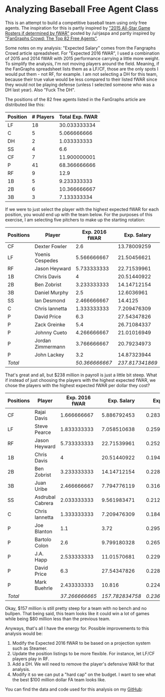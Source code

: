 # Analyzing Baseball Free Agent Class

This is an attempt to build a competitive baseball team using only free agents. The inspiration for this is partly inspired by ["2015 All-Star Game Rosters if determined by fWAR"](https://www.reddit.com/r/baseball/comments/34xw91/2015_allstar_game_rosters_if_determined_by_fwar/) posted by /u/rjaspa and partly inspired by ["FanGraphs Crowd: The Top 82 Free Agents"](http://www.fangraphs.com/blogs/fangraphs-crowd-the-top-82-free-agents/).

Some notes on my analysis: "Expected Salary" comes from the Fangraphs Crowd article spreadsheet. For "Expected 2016 fWAR", I used a combination of 2015 and 2014 fWAR with 2015 performance carrying a little more weight. To simplify the analysis, I'm not moving players around the field. Meaning, if the FanGraphs spreadsheet lists them as a LF/CF, those are the only spots I would put them - not RF, for example. I am not selecting a DH for this team, because their true value would be less compared to their listed fWAR since they would not be playing defense (unless I selected someone who was a DH last year). Also "Fuck The DH".

The positions of the 82 free agents listed in the FanGraphs article are distributed like this:

| Position                        | # Players                       | Total Exp. fWAR                 |
|---------------------------------|---------------------------------|---------------------------------|
| LF                              | 18                              | 30.033333334                    |
| C                               | 5                               | 5.066666666                     |
| DH                              | 2                               | 1.033333333                     |
| SS                              | 4                               | 6.6                             |
| CF                              | 7                               | 11.900000001                    |
| P                               | 41                              | 68.366666666                    |
| RF                              | 9                               | 12.9                            |
| 1B                              | 5                               | 9.233333333                     |
| 2B                              | 6                               | 10.366666667                    |
| 3B                              | 3                               | 7.133333334                     |


If we were to just select the player with the highest expected fWAR for each position, you would end up with the team below. For the purposes of this exercise, I am selecting five pitchers to make up the starting rotation:

| Positions               | Player                  | Exp. 2016 fWAR          | Exp. Salary             |
|-------------------------|-------------------------|-------------------------|-------------------------|
| CF                      | Dexter Fowler           | 2.6                     | 13.78009259             |
| LF                      | Yoenis Cespedes         | 5.566666667             | 21.50456621             |
| RF                      | Jason Heyward           | 5.733333333             | 22.71539961             |
| 1B                      | Chris Davis             | 4                       | 20.51440922             |
| 2B                      | Ben Zobrist             | 3.233333333             | 14.14712154             |
| 3B                      | Daniel Murphy           | 2.5                     | 12.6036961              |
| SS                      | Ian Desmond             | 2.466666667             | 14.4125                 |
| C                       | Chris Iannetta          | 1.333333333             | 7.209476309             |
| P                       | David Price             | 6.3                     | 27.54347826             |
| P                       | Zack Greinke            | 5.4                     | 26.71084337             |
| P                       | Johnny Cueto            | 4.266666667             | 21.01016949             |
| P                       | Jordan Zimmermann       | 3.766666667             | 20.79234973             |
| P                       | John Lackey             | 3.2                     | 14.87323944             |
| *Total*                 |                         | *50.366666667*          | *237.817341869*         |


That's great and all, but $238 million in payroll is just a little bit steep. What if instead of just choosing the players with the highest expected fWAR, we chose the players with the highest expected fWAR per dollar they cost?

| Positions          | Player             | Exp. 2016 fWAR     | Exp. Salary        | Exp. Wins/$        |
|--------------------|--------------------|--------------------|--------------------|--------------------|
| CF                 | Rajai Davis        | 1.666666667        | 5.886792453        | 0.283119658        |
| LF                 | Steve Pearce       | 1.833333333        | 7.058510638        | 0.259733735        |
| RF                 | Jason Heyward      | 5.733333333        | 22.71539961        | 0.252398524        |
| 1B                 | Chris Davis        | 4                  | 20.51440922        | 0.194984899        |
| 2B                 | Ben Zobrist        | 3.233333333        | 14.14712154        | 0.228550615        |
| 3B                 | Juan Uribe         | 2.466666667        | 7.794776119        | 0.316451253        |
| SS                 | Asdrubal Cabrera   | 2.033333333        | 9.561983471        | 0.212647652        |
| C                  | Chris Iannetta     | 1.333333333        | 7.209476309        | 0.184941773        |
| P                  | Joe Blanton        | 1.1                | 3.72               | 0.295698925        |
| P                  | Bartolo Colon      | 2.6                | 9.799180328        | 0.265328315        |
| P                  | J.A. Happ          | 2.533333333        | 11.01570681        | 0.229974651        |
| P                  | David Price        | 6.3                | 27.54347826        | 0.228729282        |
| P                  | Mark Buehrle       | 2.433333333        | 10.816             | 0.224975345        |
| *Total*            |                    | *37.266666665*     | *157.782834758*    | *0.236189612908*   |

Okay, $157 million is still pretty steep for a team with no bench and no bullpen. That being said, this team looks like it could win a lot of games while being $80 million less than the previous team.

Anyways, that's all I have the energy for. Possible improvements to this analysis would be:

1. Modify the Expected 2016 fWAR to be based on a projection system such as Steamer.
2. Update the position listings to be more flexible. For instance, let LF/CF players play in RF.
3. Add a DH. We will need to remove the player's defensive WAR for that analysis.
4. Modify it so we can put a "hard cap" on the budget. I want to see what the best $100 million dollar FA team looks like.

You can find the data and code used for this analysis on my [GitHub](https://github.com/ktarrant/freeAgents): 